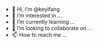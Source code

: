 - 👋 Hi, I’m @keyifang
- 👀 I’m interested in ...
- 🌱 I’m currently learning ...
- 💞️ I’m looking to collaborate on ...
- 📫 How to reach me ...

<!---
keyifang/keyifang is a ✨ special ✨ repository because its `README.md` (this file) appears on your GitHub profile.
You can click the Preview link to take a look at your changes.
--->
